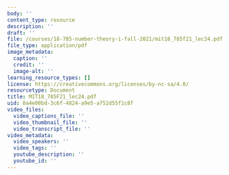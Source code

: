 ```yaml
---
body: ''
content_type: resource
description: ''
draft: ''
file: /courses/18-785-number-theory-i-fall-2021/mit18_785f21_lec24.pdf
file_type: application/pdf
image_metadata:
  caption: ''
  credit: ''
  image-alt: ''
learning_resource_types: []
license: https://creativecommons.org/licenses/by-nc-sa/4.0/
resourcetype: Document
title: MIT18_785F21_lec24.pdf
uid: 0a4e00bd-3c6f-4824-a9e5-a752d55f1c8f
video_files:
  video_captions_file: ''
  video_thumbnail_file: ''
  video_transcript_file: ''
video_metadata:
  video_speakers: ''
  video_tags: ''
  youtube_description: ''
  youtube_id: ''
---
```

